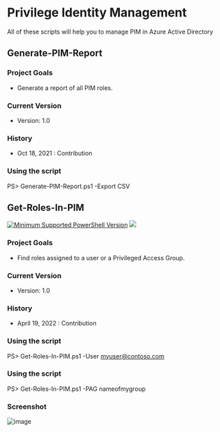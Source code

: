 # Privilege Identity Management
All of these scripts will help you to manage PIM in Azure Active Directory

## Generate-PIM-Report
### Project Goals
- Generate a report of all PIM roles.

### Current Version
- Version: 1.0

### History
- Oct 18, 2021 : Contribution

### Using the script
PS> Generate-PIM-Report.ps1 -Export CSV


## Get-Roles-In-PIM
[![Minimum Supported PowerShell Version](https://img.shields.io/badge/PS-5.1-blue.svg)]()
<a href="https://twitter.com/shodanhq"><img src="https://img.shields.io/twitter/follow/mathias_dumont.svg?logo=twitter"></a>
### Project Goals
- Find roles assigned to a user or a Privileged Access Group.

### Current Version
- Version: 1.0

### History
- April 19, 2022 : Contribution

### Using the script
PS> Get-Roles-In-PIM.ps1 -User myuser@contoso.com

### Using the script
PS> Get-Roles-In-PIM.ps1 -PAG nameofmygroup

### Screenshot
![image](https://user-images.githubusercontent.com/94542446/164080499-f5784838-cc6f-452c-9f95-60679c844605.png)

